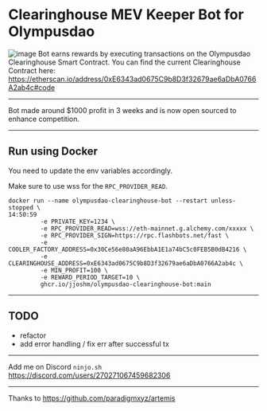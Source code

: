 # Clearinghouse MEV Keeper Bot for Olympusdao
![image](https://github.com/jjoshm/olympusdao-liquidation-bot/assets/39901876/7a2e6964-44a6-4c24-b7ae-7d195a41011e)
Bot earns rewards by executing transactions on the Olympusdao Clearinghouse Smart Contract.
You can find the current Clearinghouse Contract here: https://etherscan.io/address/0xE6343ad0675C9b8D3f32679ae6aDbA0766A2ab4c#code

---

Bot made around $1000 profit in 3 weeks and is now open sourced to enhance competition.

---

## Run using Docker
You need to update the env variables accordingly.

Make sure to use wss for the `RPC_PROVIDER_READ`.

```
docker run --name olympusdao-clearinghouse-bot --restart unless-stopped \                                                                   14:50:59
         -e PRIVATE_KEY=1234 \
         -e RPC_PROVIDER_READ=wss://eth-mainnet.g.alchemy.com/xxxxx \
         -e RPC_PROVIDER_SIGN=https://rpc.flashbots.net/fast \
         -e COOLER_FACTORY_ADDRESS=0x30Ce56e80aA96EbbA1E1a74bC5c0FEB5B0dB4216 \
         -e CLEARINGHOUSE_ADDRESS=0xE6343ad0675C9b8D3f32679ae6aDbA0766A2ab4c \
         -e MIN_PROFIT=100 \
         -e REWARD_PERIOD_TARGET=10 \
         ghcr.io/jjoshm/olympusdao-clearinghouse-bot:main
```


---

## TODO
- refactor
- add error handling / fix err after successful tx
  
---

Add me on Discord `ninjo.sh` https://discord.com/users/270271067459682306

---

Thanks to https://github.com/paradigmxyz/artemis
